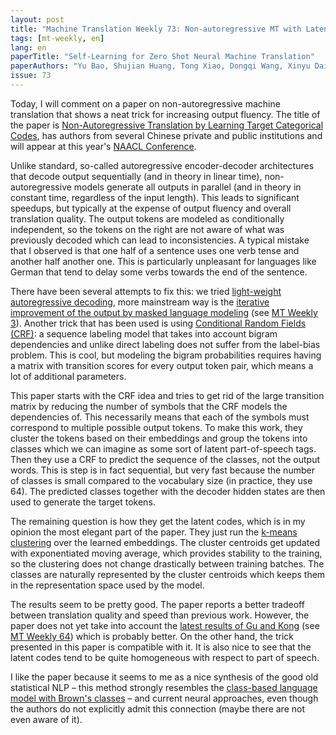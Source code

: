 ```yaml
---
layout: post
title: "Machine Translation Weekly 73: Non-autoregressive MT with Latent Codes"
tags: [mt-weekly, en]
lang: en
paperTitle: "Self-Learning for Zero Shot Neural Machine Translation"
paperAuthors: "Yu Bao, Shujian Huang, Tong Xiao, Dongqi Wang, Xinyu Dai, Jiajun Chen"
issue: 73
---
```


Today, I will comment on a paper on non-autoregressive machine translation that
shows a neat trick for increasing output fluency. The title of the paper is
[Non-Autoregressive Translation by Learning Target Categorical
Codes](https://arxiv.org/abs/2103.11405), has authors from several Chinese
private and public institutions and will appear at this year's [NAACL
Conference](https://2021.naacl.org).

Unlike standard, so-called autoregressive encoder-decoder architectures that
decode output sequentially (and in theory in linear time), non-autoregressive
models generate all outputs in parallel (and in theory in constant time,
regardless of the input length). This leads to significant speedups, but
typically at the expense of output fluency and overall translation quality. The
output tokens are modeled as conditionally independent, so the tokens on the
right are not aware of what was previously decoded which can lead to
inconsistencies. A typical mistake that I observed is that one half of a
sentence uses one verb tense and another half another one. This is particularly
unpleasant for languages like German that tend to delay some verbs towards the
end of the sentence.

There have been several attempts to fix this: we tried [light-weight
autoregressive decoding](https://arxiv.org/abs/2004.03227), more mainstream way
is the [iterative improvement of the output by masked language
modeling](https://www.aclweb.org/anthology/D19-1633) (see [MT Weekly
3](2019/05/17/MT-Weekly-Constant-Time-MT.html)). Another trick that has been
used is using [Conditional Random Fields
(CRF)](https://en.wikipedia.org/wiki/Conditional_random_field): a sequence
labeling model that takes into account bigram dependencies and unlike direct
labeling does not suffer from the label-bias problem. This is cool, but
modeling the bigram probabilities requires having a matrix with transition
scores for every output token pair, which means a lot of additional parameters.

This paper starts with the CRF idea and tries to get rid of the large
transition matrix by reducing the number of symbols that the CRF models the
dependencies of. This necessarily means that each of the symbols must
correspond to multiple possible output tokens. To make this work, they cluster
the tokens based on their embeddings and group the tokens into classes which we
can imagine as some sort of latent part-of-speech tags. Then they use a CRF to
predict the sequence of the classes, not the output words. This is step is in
fact sequential, but very fast because the number of classes is small compared
to the vocabulary size (in practice, they use 64). The predicted classes
together with the decoder hidden states are then used to generate the target
tokens.

The remaining question is how they get the latent codes, which is in my opinion
the most elegant part of the paper. They just run the [k-means
clustering](https://en.wikipedia.org/wiki/K-means_clustering) over the learned
embeddings.  The cluster centroids get updated with exponentiated moving
average, which provides stability to the training, so the clustering does not
change drastically between training batches. The classes are naturally
represented by the cluster centroids which keeps them in the representation
space used by the model.

The results seem to be pretty good. The paper reports a better tradeoff between
translation quality and speed than previous work. However, the paper does not
yet take into account the [latest results of Gu and
Kong](https://arxiv.org/abs/2012.15833) (see [MT Weekly
64](/2021/01/08/Nonautoregressive-models-strike-back.html)) which is probably
better. On the other hand, the trick presented in this paper is compatible with
it. It is also nice to see that the latent codes tend to be quite homogeneous
with respect to part of speech.

I like the paper because it seems to me as a nice synthesis of the good old
statistical NLP – this method strongly resembles the [class-based language
model with Brown's classes](https://www.aclweb.org/anthology/J92-4003) – and
current neural approaches, even though the authors do not explicitly admit this
connection (maybe there are not even aware of it).
